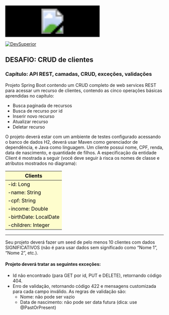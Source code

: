 
<svg xmlns="http://www.w3.org/2000/svg" viewBox="0 0 600 200" width="300" height="100">  <!-- Retângulo preto como fundo -->  <rect width="100%" height="100%" fill="black" />  <!-- Conteúdo original da imagem -->  <image href="https://devsuperior.com.br/_next/static/images/logo-062c6633a2eb15831642636f96aa2c6c.svg" width="80%" height="80%" x="10%" y="10%" />  </svg>

[![DevSuperior](https://devsuperior.com.br/_next/static/images/logo-062c6633a2eb15831642636f96aa2c6c.svg)
](https://devsuperior.com.br/)

## DESAFIO: CRUD de clientes

### Capítulo: API REST, camadas, CRUD, exceções, validações

Projeto Spring Boot contendo um CRUD completo de web services REST para acessar um recurso de clientes, contendo as
cinco operações básicas aprendidas no capítulo:

- Busca paginada de recursos
- Busca de recurso por id
- Inserir novo recurso
- Atualizar recurso
- Deletar recurso

O projeto deverá estar com um ambiente de testes configurado acessando o banco de dados H2, deverá usar Maven como
gerenciador de dependência, e Java como linguagem. Um cliente possui nome, CPF, renda, data de nascimento, e quantidade
de filhos. A especificação da entidade Client é mostrada a seguir (você deve seguir à risca os nomes de classe e
atributos mostrados no diagrama):

<table>
	<tr style="background-color:#FEFDCD; color:black"><th>Clients</th></tr>
    <tbody style="background-color:#FEFDCD; color:black" >
        <tr><td style="color:black">-id: Long</td></tr>
        <tr><td style="color:black">-name: String</td></tr>
        <tr><td style="color:black">-cpf: String</td></tr>
        <tr><td style="color:black">-income: Double</td></tr>
        <tr><td style="color:black">-birthDate: LocalDate</td></tr>
        <tr><td style="color:black">-children: Integer</td></tr>
    </tbody>
</table>

---

Seu projeto deverá fazer um seed de pelo menos 10 clientes com dados SIGNIFICATIVOS (não é para usar dados sem significado como “Nome 1”, “Nome 2”, etc.).

#### Projeto deverá tratar as seguintes exceções:
- Id não encontrado (para GET por id, PUT e DELETE), retornando código 404.
- Erro de validação, retornando código 422 e mensagens customizada para cada campo inválido. As regras de validação são:
    - Nome: não pode ser vazio
    - Data de nascimento: não pode ser data futura (dica: use @PastOrPresent)